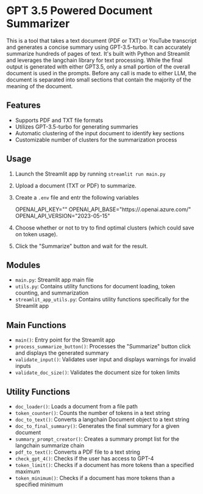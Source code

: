 # **GPT 3.5 Powered Document Summarizer**

This is a tool that takes a text document (PDF or TXT) or YouTube transcript and generates a concise summary using GPT-3.5-turbo. It can accurately summarize hundreds of pages of text. It's built with Python and Streamlit and leverages the langchain library for text processing.
While the final output is generated with either GPT3.5, only a small portion of the overall document is used in the prompts. Before any call is made to either LLM, the document is separated into
small sections that contain the majority of the meaning of the document. 

## Features

- Supports PDF and TXT file formats
- Utilizes GPT-3.5-turbo for generating summaries
- Automatic clustering of the input document to identify key sections
- Customizable number of clusters for the summarization process

## Usage

1. Launch the Streamlit app by running `streamlit run main.py`
2. Upload a document (TXT or PDF) to summarize.
3. Create a `.env` file and entr the following variables
   
    OPENAI_API_KEY="<Azure Openai API Key>"
    OPENAI_API_BASE="https://<Azure OpenAI Resource>.openai.azure.com/"
    OPENAI_API_VERSION="2023-05-15"
   
6. Choose whether or not to try to find optimal clusters (which could save on token usage).
7. Click the "Summarize" button and wait for the result.

## Modules

- `main.py`: Streamlit app main file
- `utils.py`: Contains utility functions for document loading, token counting, and summarization
- `streamlit_app_utils.py`: Contains utility functions specifically for the Streamlit app

## Main Functions

- `main()`: Entry point for the Streamlit app
- `process_summarize_button()`: Processes the "Summarize" button click and displays the generated summary
- `validate_input()`: Validates user input and displays warnings for invalid inputs
- `validate_doc_size()`: Validates the document size for token limits

## Utility Functions

- `doc_loader()`: Loads a document from a file path
- `token_counter()`: Counts the number of tokens in a text string
- `doc_to_text()`: Converts a langchain Document object to a text string
- `doc_to_final_summary()`: Generates the final summary for a given document
- `summary_prompt_creator()`: Creates a summary prompt list for the langchain summarize chain
- `pdf_to_text()`: Converts a PDF file to a text string
- `check_gpt_4()`: Checks if the user has access to GPT-4
- `token_limit()`: Checks if a document has more tokens than a specified maximum
- `token_minimum()`: Checks if a document has more tokens than a specified minimum





